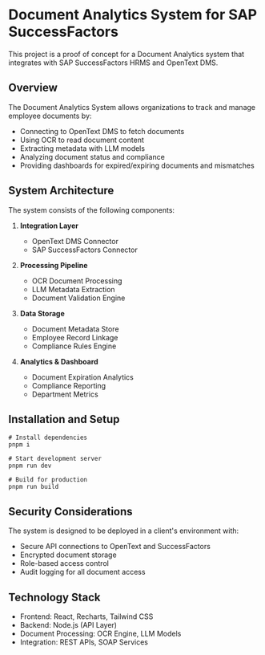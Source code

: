 # Document Analytics System for SAP SuccessFactors

This project is a proof of concept for a Document Analytics system that integrates with SAP SuccessFactors HRMS and OpenText DMS.

## Overview

The Document Analytics System allows organizations to track and manage employee documents by:
- Connecting to OpenText DMS to fetch documents
- Using OCR to read document content
- Extracting metadata with LLM models
- Analyzing document status and compliance
- Providing dashboards for expired/expiring documents and mismatches

## System Architecture

The system consists of the following components:

1. **Integration Layer**
   - OpenText DMS Connector
   - SAP SuccessFactors Connector

2. **Processing Pipeline**
   - OCR Document Processing
   - LLM Metadata Extraction
   - Document Validation Engine

3. **Data Storage**
   - Document Metadata Store
   - Employee Record Linkage
   - Compliance Rules Engine

4. **Analytics & Dashboard**
   - Document Expiration Analytics
   - Compliance Reporting
   - Department Metrics

## Installation and Setup

```shell
# Install dependencies
pnpm i

# Start development server
pnpm run dev

# Build for production
pnpm run build
```

## Security Considerations

The system is designed to be deployed in a client's environment with:
- Secure API connections to OpenText and SuccessFactors
- Encrypted document storage
- Role-based access control
- Audit logging for all document access

## Technology Stack

- Frontend: React, Recharts, Tailwind CSS
- Backend: Node.js (API Layer)
- Document Processing: OCR Engine, LLM Models
- Integration: REST APIs, SOAP Services